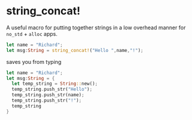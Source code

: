 # string_concat!

A useful macro for putting together strings in a low overhead manner for `no_std` + `alloc` apps.

```rust
let name = "Richard";
let msg:String = string_concat!("Hello ",name,"!");
```

saves you from typing

```rust
let name = "Richard";
let msg:String = {
  let temp_string = String::new();
  temp_string.push_str("Hello");
  temp_string.push_str(name);
  temp_string.push_str("!");
  temp_string
}
```
